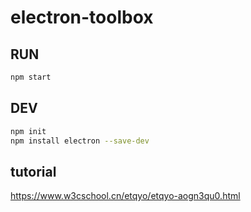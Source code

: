 # electron-toolbox

## RUN
```bash
npm start
```

## DEV

```bash
npm init
npm install electron --save-dev
```

## tutorial
https://www.w3cschool.cn/etqyo/etqyo-aogn3qu0.html
